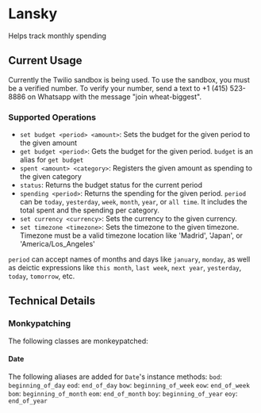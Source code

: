 # Lansky

Helps track monthly spending

## Current Usage

Currently the Twilio sandbox is being used. To use the sandbox, you must be a verified number. To verify your number, send a text to +1 (415) 523-8886 on Whatsapp with the message "join wheat-biggest".

### Supported Operations

- `set budget <period> <amount>`: Sets the budget for the given period to the given amount
- `get budget <period>`: Gets the budget for the given period. `budget` is an alias for `get budget`
- `spent <amount> <category>`: Registers the given amount as spending to the given category
- `status`: Returns the budget status for the current period
- `spending <period>`: Returns the spending for the given period. `period` can be `today`, `yesterday`, `week`, `month`, `year`, or `all time`. It includes the total spent and the spending per category.
- `set currency <currency>`: Sets the currency to the given currency.
- `set timezone <timezone>`: Sets the timezone to the given timezone. Timezone must be a valid timezone location like 'Madrid', 'Japan', or 'America/Los_Angeles'

`period` can accept names of months and days like `january`, `monday`, as well as deictic expressions like `this month`, `last week`, `next year`, `yesterday`, `today`, `tomorrow`, etc.

## Technical Details

### Monkypatching

The following classes are monkeypatched:

#### Date
The following aliases are added for `Date`'s instance methods:
`bod`: `beginning_of_day`
`eod`: `end_of_day`
`bow`: `beginning_of_week`
`eow`: `end_of_week`
`bom`: `beginning_of_month`
`eom`: `end_of_month`
`boy`: `beginning_of_year`
`eoy`: `end_of_year`

